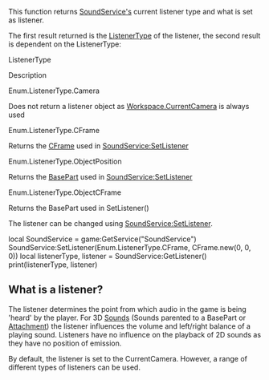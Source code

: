 This function returns [SoundService's](https://developer.roblox.com/en-us/api-reference/class/SoundService) current listener type and what is set as listener.

The first result returned is the [ListenerType](https://developer.roblox.com/en-us/api-reference/enum/ListenerType) of the listener, the second result is dependent on the ListenerType:

ListenerType

Description

Enum.ListenerType.Camera

Does not return a listener object as [Workspace.CurrentCamera](https://developer.roblox.com/en-us/api-reference/property/Workspace/CurrentCamera) is always used

Enum.ListenerType.CFrame

Returns the [CFrame](https://developer.roblox.com/en-us/api-reference/datatype/CFrame) used in [SoundService:SetListener](https://developer.roblox.com/en-us/api-reference/function/SoundService/SetListener)

Enum.ListenerType.ObjectPosition

Returns the [BasePart](https://developer.roblox.com/en-us/api-reference/class/BasePart) used in [SoundService:SetListener](https://developer.roblox.com/en-us/api-reference/function/SoundService/SetListener)

Enum.ListenerType.ObjectCFrame

Returns the BasePart used in SetListener()

The listener can be changed using [SoundService:SetListener](https://developer.roblox.com/en-us/api-reference/function/SoundService/SetListener).

local SoundService = game:GetService("SoundService")
SoundService:SetListener(Enum.ListenerType.CFrame, CFrame.new(0, 0, 0))
local listenerType, listener = SoundService:GetListener()
print(listenerType, listener)

What is a listener?
-------------------

The listener determines the point from which audio in the game is being 'heard' by the player. For 3D [Sounds](https://developer.roblox.com/en-us/api-reference/class/Sound) (Sounds parented to a BasePart or [Attachment](https://developer.roblox.com/en-us/api-reference/class/Attachment)) the listener influences the volume and left/right balance of a playing sound. Listeners have no influence on the playback of 2D sounds as they have no position of emission.

By default, the listener is set to the CurrentCamera. However, a range of different types of listeners can be used.
